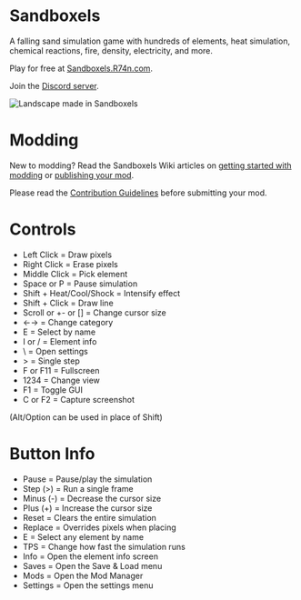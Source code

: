 # Sandboxels
A falling sand simulation game with hundreds of elements, heat simulation, chemical reactions, fire, density, electricity, and more.

Play for free at [Sandboxels.R74n.com](https://sandboxels.r74n.com/).

Join the [Discord server](https://discord.com/invite/ejUc6YPQuS).

![Landscape made in Sandboxels](https://raw.githubusercontent.com/R74nCom/sandboxels/main/icons/cover-3840x1240px-text.png)

# Modding
New to modding? Read the Sandboxels Wiki articles on [getting started with modding](https://sandboxels.wiki.gg/wiki/Modding/Getting_started) or [publishing your mod](https://sandboxels.wiki.gg/wiki/Modding/Putting_it_online).

Please read the [Contribution Guidelines](https://github.com/R74nCom/sandboxels/tree/main/.github/CONTRIBUTING.md) before submitting your mod.

# Controls
 * Left Click = Draw pixels
 * Right Click = Erase pixels
 * Middle Click = Pick element
 * Space or P = Pause simulation
 * Shift + Heat/Cool/Shock = Intensify effect
 * Shift + Click = Draw line
 * Scroll or +- or [] = Change cursor size
 * ←→ = Change category
 * E = Select by name
 * I or / = Element info
 * \ = Open settings
 * &gt; = Single step
 * F or F11 = Fullscreen
 * 1234 = Change view
 * F1 = Toggle GUI
 * C or F2 = Capture screenshot

(Alt/Option can be used in place of Shift)

# Button Info
 * Pause           =  Pause/play the simulation
 * Step (&gt;)     =  Run a single frame
 * Minus (-)       =  Decrease the cursor size
 * Plus  (+)       =  Increase the cursor size
 * Reset           =  Clears the entire simulation
 * Replace         =  Overrides pixels when placing
 * E               =  Select any element by name
 * TPS             =  Change how fast the simulation runs
 * Info            =  Open the element info screen
 * Saves           =  Open the Save & Load menu
 * Mods            =  Open the Mod Manager
 * Settings        =  Open the settings menu
